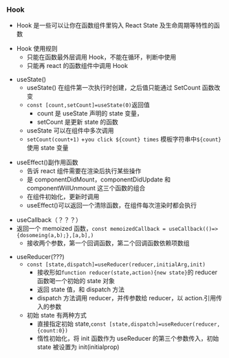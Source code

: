### Hook

- Hook 是一些可以让你在函数组件里钩入 React State 及生命周期等特性的函数

* Hook 使用规则
  - 只能在函数最外层调用 Hook，不能在循环，判断中使用
  - 只能再 react 的函数组件中调用 Hook

- useState()
  - useState() 在组件第一次执行时创建，之后值只能通过 SetCount 函数改变
  * `const [count,setCount]=useState(0)`返回值
    - count 是 useState 声明的 state 变量，
    * setCount 是更新 state 的函数
  - useState 可以在组件中多次调用
  * `setCount(count+1)` +`you click ${count} times` 模板字符串中`${count}`使用 state 变量

* useEffect()副作用函数
  - 告诉 react 组件需要在渲染后执行某些操作
  * 是 componentDidMount，componentDidUpdate 和 componentWillUnmount 这三个函数的组合
  - 在组件初始化，更新时调用
  * useEffect()可以返回一个清除函数，在组件每次渲染时都会执行

- useCallback（？？？）
- 返回一个 memoized 函数，`const memoizedCallback = useCallback(()=>{dosomeing(a,b);},[a,b],)`
  - 接收两个参数，第一个回调函数，第二个回调函数依赖项数组

* useReducer(???)
  - `const [state,dispatch]=useReducer(reducer,initialArg,init)`
    - 接收形如`function reducer(state,action){new state}`的 reducer 函数喝一个初始的 state 对象
    * 返回 state 值，和 dispatch 方法
    - dispatch 方法调用 reducer，并传参数给 reducer，以 action.引用传入的参数
  * 初始 state 有两种方式
    - 直接指定初始 state,`const [state,dispatch]=useReducer(reducer,{count:0})`
    * 惰性初始化，将 init 函数作为 useReducer 的第三个参数传入，初始 state 被设置为 init(initialprop)
